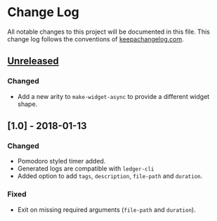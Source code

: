 # Change Log
All notable changes to this project will be documented in this file. This change log follows the conventions of [keepachangelog.com](http://keepachangelog.com/).

## [Unreleased]
### Changed
- Add a new arity to `make-widget-async` to provide a different widget shape.

## [1.0] - 2018-01-13
### Changed
- Pomodoro styled timer added.
- Generated logs are compatible with `ledger-cli`
- Added option to add `tags`, `description`, `file-path` and `duration`.

### Fixed
- Exit on missing required arguments (`file-path` and `duration`).

[Unreleased]: https://github.com/your-name/ttracker/compare/0.1.1...HEAD
[0.1.1]: https://github.com/your-name/ttracker/compare/0.1.0...0.1.1
